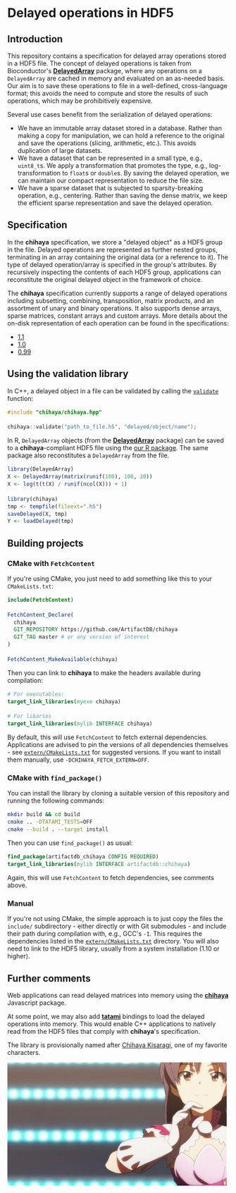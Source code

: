 # Delayed operations in HDF5

## Introduction

This repository contains a specification for delayed array operations stored in a HDF5 file.
The concept of delayed operations is taken from Bioconductor's [**DelayedArray**](https://bioconductor.org/packages/DelayedArray) package,
where any operations on a `DelayedArray` are cached in memory and evaluated on an as-needed basis.
Our aim is to save these operations to file in a well-defined, cross-language format;
this avoids the need to compute and store the results of such operations, which may be prohibitively expensive.

Several use cases benefit from the serialization of delayed operations:

- We have an immutable array dataset stored in a database.
  Rather than making a copy for manipulation, we can hold a reference to the original and save the operations (slicing, arithmetic, etc.).
  This avoids duplication of large datasets.
- We have a dataset that can be represented in a small type, e.g., `uint8_t`s.
  We apply a transformation that promotes the type, e.g., log-transformation to `float`s or `double`s.
  By saving the delayed operation, we can maintain our compact representation to reduce the file size.
- We have a sparse dataset that is subjected to sparsity-breaking operation, e.g., centering.
  Rather than saving the dense matrix, we keep the efficient sparse representation and save the delayed operation.

## Specification

In the **chihaya** specification, we store a "delayed object" as a HDF5 group in the file.
Delayed operations are represented as further nested groups, terminating in an array containing the original data (or a reference to it).
The type of delayed operation/array is specified in the group's attributes.
By recursively inspecting the contents of each HDF5 group, applications can reconstitute the original delayed object in the framework of choice.

The **chihaya** specification currently supports a range of delayed operations
including subsetting, combining, transposition, matrix products, and an assortment of unary and binary operations.
It also supports dense arrays, sparse matrices, constant arrays and custom arrays.
More details about the on-disk representation of each operation can be found in the specifications:

- [1.1](https://github.com/ArtifactDB/chihaya/tree/gh-pages/docs/specifications/1.1/_general.md)
- [1.0](https://github.com/ArtifactDB/chihaya/tree/gh-pages/docs/specifications/1.0/_general.md)
- [0.99](https://github.com/ArtifactDB/chihaya/tree/gh-pages/docs/specifications/0.99/_general.md)

## Using the validation library

In C++, a delayed object in a file can be validated by calling the [`validate`](https://artifactdb.github.io/chihaya/validate_8hpp.html) function:

```cpp
#include "chihaya/chihaya.hpp"

chihaya::validate("path_to_file.h5", "delayed/object/name");
```

In R, `DelayedArray` objects (from the [**DelayedArray**](https://bioconductor.org/packages/DelayedArray) package)
can be saved to a **chihaya**-compliant HDF5 file using the [our R package](https://github.com/AritfactDB/chihaya-R).
The same package also reconstitutes a `DelayedArray` from the file.

```r
library(DelayedArray)
X <- DelayedArray(matrix(runif(100), 100, 20)) 
X <- log(t(t(X) / runif(ncol(X))) + 1) 

library(chihaya)
tmp <- tempfile(fileext=".h5")
saveDelayed(X, tmp)
Y <- loadDelayed(tmp)
```

## Building projects

### CMake with `FetchContent`

If you're using CMake, you just need to add something like this to your `CMakeLists.txt`:

```cmake
include(FetchContent)

FetchContent_Declare(
  chihaya
  GIT_REPOSITORY https://github.com/ArtifactDB/chihaya
  GIT_TAG master # or any version of interest
)

FetchContent_MakeAvailable(chihaya)
```

Then you can link to **chihaya** to make the headers available during compilation:

```cmake
# For executables:
target_link_libraries(myexe chihaya)

# For libaries
target_link_libraries(mylib INTERFACE chihaya)
```

By default, this will use `FetchContent` to fetch external dependencies.
Applications are advised to pin the versions of all dependencies themselves - see [`extern/CMakeLists.txt`](extern/CMakeLists.txt) for suggested versions.
If you want to install them manually, use `-DCHIHAYA_FETCH_EXTERN=OFF`.

### CMake with `find_package()`

You can install the library by cloning a suitable version of this repository and running the following commands:

```sh
mkdir build && cd build
cmake .. -DTATAMI_TESTS=OFF
cmake --build . --target install
```

Then you can use `find_package()` as usual:

```cmake
find_package(artifactdb_chihaya CONFIG REQUIRED)
target_link_libraries(mylib INTERFACE artifactdb::chihaya)
```

Again, this will use `FetchContent` to fetch dependencies, see comments above.

### Manual

If you're not using CMake, the simple approach is to just copy the files the `include/` subdirectory -
either directly or with Git submodules - and include their path during compilation with, e.g., GCC's `-I`.
This requires the dependencies listed in the [`extern/CMakeLists.txt`](extern/CMakeLists.txt) directory.
You will also need to link to the HDF5 library, usually from a system installation (1.10 or higher).

## Further comments

Web applications can read delayed matrices into memory using the [**chihaya**](https://npmjs.com/package/chihaya) Javascript package.

At some point, we may also add [**tatami**](https://github.com/tatami-inc/tatami) bindings to load the delayed operations into memory.
This would enable C++ applications to natively read from the HDF5 files that comply with **chihaya**'s specification.

The library is provisionally named after [Chihaya Kisaragi](https://myanimelist.net/character/10369/Chihaya_Kisaragi), one of my favorite characters.

![Chihaya GIF](https://raw.githubusercontent.com/LTLA/acceptable-anime-gifs/master/registry/10278_Idolmaster/0001.gif)
